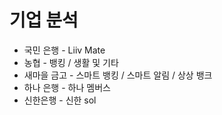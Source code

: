 # 기업 분석

- 국민 은행 - Liiv Mate
- 농협 - 뱅킹 / 생활 및 기타
- 새마을 금고 - 스마트 뱅킹 / 스마트 알림 / 상상 뱅크
- 하나 은행 - 하나 멤버스
- 신한은행 - 신한 sol